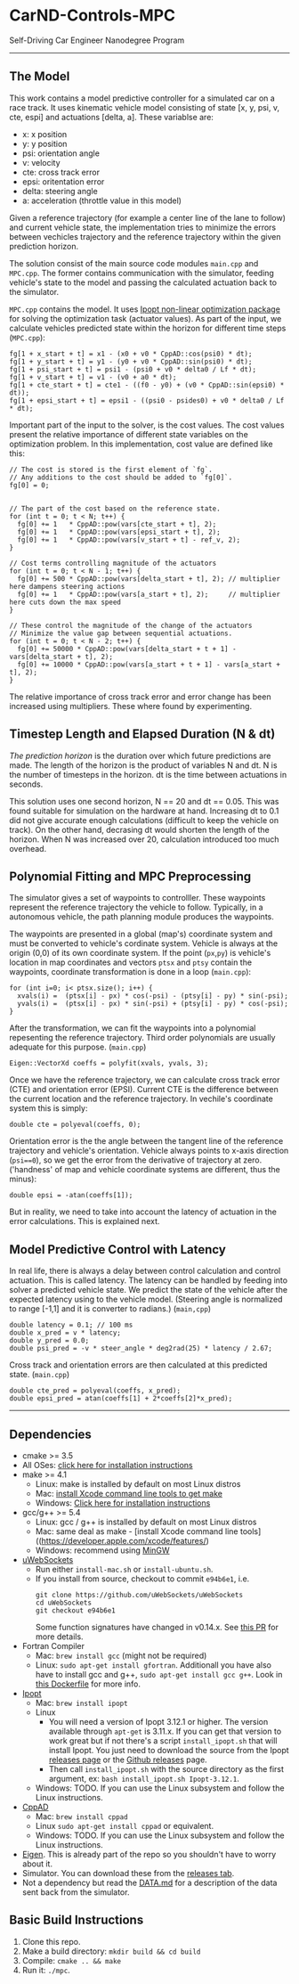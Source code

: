 # CarND-Controls-MPC
Self-Driving Car Engineer Nanodegree Program

---
## The Model

This work contains a model predictive controller for a simulated car on a race track. 
It uses kinematic vehicle model consisting of state [x, y, psi, v, cte, espi] and
actuations [delta, a]. These variablse are:

  * x: x position
  * y: y position
  * psi: orientation angle
  * v: velocity
  * cte: cross track error
  * epsi: oritentation error
  * delta: steering angle
  * a: acceleration (throttle value in this model)

Given a reference trajectory (for example a center line of the lane to follow) and current 
vehicle state, the implementation tries to minimize the errors between vechicles trajectory and
the reference trajectory within the given prediction horizon.

The solution consist of the main source code modules `main.cpp` and `MPC.cpp`. The former contains 
communication with the simulator, feeding vehicle's state to the model and passing the calculated
actuation back to the simulator.

`MPC.cpp` contains the model. It uses [Ipopt non-linear optimization package](https://projects.coin-or.org/Ipopt)
for solving the optimization task (actuator values). As part of the input, we calculate vehicles predicted 
state within the horizon for different time steps (`MPC.cpp`):

    fg[1 + x_start + t] = x1 - (x0 + v0 * CppAD::cos(psi0) * dt);
    fg[1 + y_start + t] = y1 - (y0 + v0 * CppAD::sin(psi0) * dt);
    fg[1 + psi_start + t] = psi1 - (psi0 + v0 * delta0 / Lf * dt);
    fg[1 + v_start + t] = v1 - (v0 + a0 * dt);
    fg[1 + cte_start + t] = cte1 - ((f0 - y0) + (v0 * CppAD::sin(epsi0) * dt));
    fg[1 + epsi_start + t] = epsi1 - ((psi0 - psides0) + v0 * delta0 / Lf * dt);

Important part of the input to the solver, is the cost values. The cost values present the relative importance
of different state variables on the optimization problem. In this implementation, cost value are defined like this:

    // The cost is stored is the first element of `fg`.
    // Any additions to the cost should be added to `fg[0]`.
    fg[0] = 0;


    // The part of the cost based on the reference state.
    for (int t = 0; t < N; t++) {
      fg[0] += 1   * CppAD::pow(vars[cte_start + t], 2);
      fg[0] += 1   * CppAD::pow(vars[epsi_start + t], 2);
      fg[0] += 1   * CppAD::pow(vars[v_start + t] - ref_v, 2);
    }

    // Cost terms controlling magnitude of the actuators
    for (int t = 0; t < N - 1; t++) {
      fg[0] += 500 * CppAD::pow(vars[delta_start + t], 2); // multiplier here dampens steering actions
      fg[0] += 1   * CppAD::pow(vars[a_start + t], 2);     // multiplier here cuts down the max speed
    }

    // These control the magnitude of the change of the actuators
    // Minimize the value gap between sequential actuations.
    for (int t = 0; t < N - 2; t++) {
      fg[0] += 50000 * CppAD::pow(vars[delta_start + t + 1] - vars[delta_start + t], 2);
      fg[0] += 10000 * CppAD::pow(vars[a_start + t + 1] - vars[a_start + t], 2);
    }

The relative importance of cross track error and error change has been increased using multipliers. 
These where found by experimenting. 


## Timestep Length and Elapsed Duration (N & dt)

*The prediction horizon* is the duration over which future predictions are made. The length of the 
horizon is the product of variables N and dt.
N is the number of timesteps in the horizon. dt is the time between actuations in seconds. 

This solution uses one second horizon, N == 20 and dt == 0.05. This was found suitable for simulation on
the hardware at hand. Increasing dt to 0.1 did not give accurate enough calculations (difficult to keep
the vehicle on track). On the other hand, decrasing dt would shorten the length of the horizon. When N was
increased over 20, calculation introduced too much overhead.

## Polynomial Fitting and MPC Preprocessing

The simulator gives a set of waypoints to controlller. These waypoints represent the 
reference trajectory the vehicle to follow. Typically, in a autonomous vehicle, the path planning
module produces the waypoints.

The waypoints are presented in a global (map's) coordinate system and must be converted to vehicle's
cordinate system. Vehicle is always at the origin (0,0) of its own coordinate system. If the point (`px`,`py`) is 
vehicle's location in map coordinates and vectors `ptsx` and `ptsy` contain the waypoints, coordinate transformation is 
done in a loop (`main.cpp`): 

    for (int i=0; i< ptsx.size(); i++) {
      xvals(i) =  (ptsx[i] - px) * cos(-psi) - (ptsy[i] - py) * sin(-psi);
      yvals(i) =  (ptsx[i] - px) * sin(-psi) + (ptsy[i] - py) * cos(-psi);
    }

After the transformation, we can fit the waypoints into a polynomial repesenting the reference trajectory.
Third order polynomials are usually adequate for this purpose. (`main.cpp`)

    Eigen::VectorXd coeffs = polyfit(xvals, yvals, 3);
         
Once we have the reference trajectory, we can calculate cross track error (CTE) and orientation error (EPSI). 
Current CTE is the difference between the current location and the reference trajectory. In vechile's coordinate 
system this is simply:
 
    double cte = polyeval(coeffs, 0);

Orientation error is the the angle between the tangent line of the reference trajectory and vehicle's orientation.
Vehicle always points to x-axis direction (`psi==0`), so we get the error from the derivative of trajectory at zero. 
('handness' of map and vehicle coordinate systems are different, thus the minus):

    double epsi = -atan(coeffs[1]);

But in reality, we need to take into account the latency of actuation in the error calculations. This is explained next.


## Model Predictive Control with Latency

In real life, there is always a delay between control calculation and control actuation. This is called latency.
The latency can be handled by feeding into solver a predicted vehicle state. We predict the state of the vehicle after
the expected latency using to the vehicle model. (Steering angle is normalized to range [-1,1] and it is converter to radians.)
(`main,cpp`)

    double latency = 0.1; // 100 ms
    double x_pred = v * latency;
    double y_pred = 0.0;
    double psi_pred = -v * steer_angle * deg2rad(25) * latency / 2.67;

Cross track and orientation errors are then calculated at this predicted state. (`main.cpp`)

    double cte_pred = polyeval(coeffs, x_pred);
    double epsi_pred = atan(coeffs[1] + 2*coeffs[2]*x_pred);


---
## Dependencies

* cmake >= 3.5
 * All OSes: [click here for installation instructions](https://cmake.org/install/)
* make >= 4.1
  * Linux: make is installed by default on most Linux distros
  * Mac: [install Xcode command line tools to get make](https://developer.apple.com/xcode/features/)
  * Windows: [Click here for installation instructions](http://gnuwin32.sourceforge.net/packages/make.htm)
* gcc/g++ >= 5.4
  * Linux: gcc / g++ is installed by default on most Linux distros
  * Mac: same deal as make - [install Xcode command line tools]((https://developer.apple.com/xcode/features/)
  * Windows: recommend using [MinGW](http://www.mingw.org/)
* [uWebSockets](https://github.com/uWebSockets/uWebSockets)
  * Run either `install-mac.sh` or `install-ubuntu.sh`.
  * If you install from source, checkout to commit `e94b6e1`, i.e.
    ```
    git clone https://github.com/uWebSockets/uWebSockets 
    cd uWebSockets
    git checkout e94b6e1
    ```
    Some function signatures have changed in v0.14.x. See [this PR](https://github.com/udacity/CarND-MPC-Project/pull/3) for more details.
* Fortran Compiler
  * Mac: `brew install gcc` (might not be required)
  * Linux: `sudo apt-get install gfortran`. Additionall you have also have to install gcc and g++, `sudo apt-get install gcc g++`. Look in [this Dockerfile](https://github.com/udacity/CarND-MPC-Quizzes/blob/master/Dockerfile) for more info.
* [Ipopt](https://projects.coin-or.org/Ipopt)
  * Mac: `brew install ipopt`
  * Linux
    * You will need a version of Ipopt 3.12.1 or higher. The version available through `apt-get` is 3.11.x. If you can get that version to work great but if not there's a script `install_ipopt.sh` that will install Ipopt. You just need to download the source from the Ipopt [releases page](https://www.coin-or.org/download/source/Ipopt/) or the [Github releases](https://github.com/coin-or/Ipopt/releases) page.
    * Then call `install_ipopt.sh` with the source directory as the first argument, ex: `bash install_ipopt.sh Ipopt-3.12.1`. 
  * Windows: TODO. If you can use the Linux subsystem and follow the Linux instructions.
* [CppAD](https://www.coin-or.org/CppAD/)
  * Mac: `brew install cppad`
  * Linux `sudo apt-get install cppad` or equivalent.
  * Windows: TODO. If you can use the Linux subsystem and follow the Linux instructions.
* [Eigen](http://eigen.tuxfamily.org/index.php?title=Main_Page). This is already part of the repo so you shouldn't have to worry about it.
* Simulator. You can download these from the [releases tab](https://github.com/udacity/self-driving-car-sim/releases).
* Not a dependency but read the [DATA.md](./DATA.md) for a description of the data sent back from the simulator.


## Basic Build Instructions


1. Clone this repo.
2. Make a build directory: `mkdir build && cd build`
3. Compile: `cmake .. && make`
4. Run it: `./mpc`.

